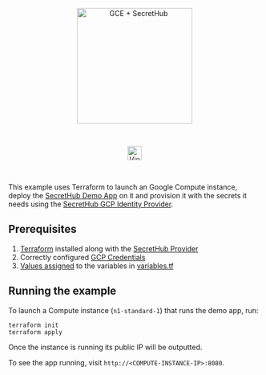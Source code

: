 <p align="center">
  <img src="https://secrethub.io/img/integrations/gce/github-banner.png?v1" alt="GCE + SecretHub" height="230">
</p>
<br/>

<p align="center">
  <a href="https://secrethub.io/docs/guides/gce/"><img alt="View Docs" src="https://secrethub.io/img/buttons/github/view-docs.png?v2" height="28" /></a>
</p>
<br/>

This example uses Terraform to launch an Google Compute instance, deploy the [SecretHub Demo App](https://secrethub.io/docs/start/getting-started/#consume) on it and provision it with the secrets it needs using the [SecretHub GCP Identity Provider](https://secrethub.io/docs/reference/gcp/). 

## Prerequisites
1. [Terraform](https://www.terraform.io/downloads.html) installed along with the [SecretHub Provider](https://secrethub.io/docs/guides/terraform/#install)
1. Correctly configured [GCP Credentials](https://www.terraform.io/docs/providers/google/guides/provider_reference.html#full-reference)
1. [Values assigned](https://www.terraform.io/docs/configuration/variables.html#assigning-values-to-root-module-variables) to the variables in [variables.tf](./variables.tf)

## Running the example

To launch a Compute instance (`n1-standard-1`) that runs the demo app, run:
```
terraform init
terraform apply
```

Once the instance is running its public IP will be outputted.

To see the app running, visit `http://<COMPUTE-INSTANCE-IP>:8080`.
